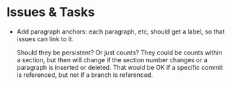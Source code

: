 
# Issues & Tasks

* Add paragraph anchors: each paragraph, etc, should get a label, so that issues
  can link to it.
  
  Should they be persistent? Or just counts? They could be counts within a
  section, but then will change if the section number changes or a paragraph is
  inserted or deleted. That would be OK if a specific commit is referenced, but
  not if a branch is referenced.
  
  
